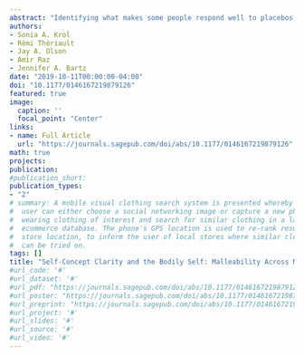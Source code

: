 ```yaml
---
abstract: "Identifying what makes some people respond well to placebos remains a major challenge. Here, we attempt to replicate an earlier study in which we found a relationship between hypnotic suggestibility and subjective ratings of relaxation following the ingestion of a placebo sedative (Sheiner, Lifshitz, & Raz, 2016). To assess the reliability of this effect, we tested 34 participants using a similar design. Participants ingested a placebo capsule in one of two conditions: (1) relaxation, wherein we described the capsule as a herbal sedative, or (2) control, wherein we described the capsule as inert. To index placebo response, we collected measures of blood pressure and heart rate, as well as self-report ratings of relaxation and drowsiness. Despite using a similar experimental design as in our earlier study, we were unable to replicate the correlation between hypnotic suggestibility and placebo response. Furthermore, whereas in our former experiment we observed a change in subjective ratings of relaxation but no change in physiological measures, here we found that heart rate dropped in the relaxation condition while subjective ratings remained unchanged. Even within a consistent context of relaxation, therefore, our present results indicate that placebos may induce effects that are fickle, tenuous, and unreliable. Although we had low statistical power, our findings tentatively accord with the notion that placebo response likely involves a complex, multifaceted interaction between traits, expectancies, and contexts."
authors:
- Sonia A. Krol
- Rémi Thériault
- Jay A. Olson
- Amir Raz
- Jennifer A. Bartz
date: "2019-10-11T00:00:00-04:00"
doi: "10.1177/0146167219879126"
featured: true
image:
  caption: ''
  focal_point: "Center"
links: 
- name: Full Article
  url: "https://journals.sagepub.com/doi/abs/10.1177/0146167219879126"
math: true
projects:
publication: 
#publication_short: 
publication_types:
- "2"
# summary: A mobile visual clothing search system is presented whereby a smart phone
#  user can either choose a social networking image or capture a new photo of a person
#  wearing clothing of interest and search for similar clothing in a large cloud-based
#  ecommerce database. The phone's GPS location is used to re-rank results by retail
#  store location, to inform the user of local stores where similar clothing items
#  can be tried on.
tags: []
title: "Self-Concept Clarity and the Bodily Self: Malleability Across Modalities"
#url_code: '#'
#url_dataset: '#'
#url_pdf: "https://journals.sagepub.com/doi/abs/10.1177/0146167219879126"
#url_poster: "https://journals.sagepub.com/doi/abs/10.1177/0146167219879126"
#url_preprint: "https://journals.sagepub.com/doi/abs/10.1177/0146167219879126"
#url_project: '#'
#url_slides: '#'
#url_source: '#'
#url_video: '#'
---
```


